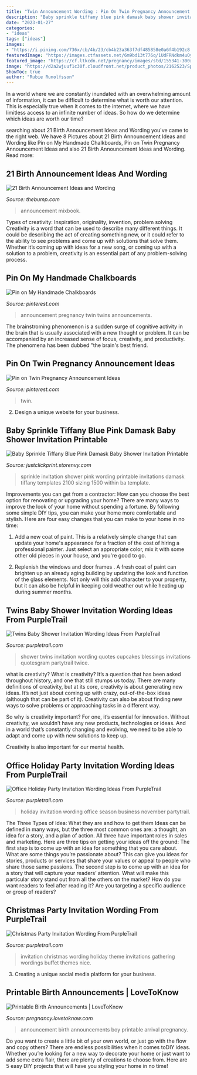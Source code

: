 ```yaml
---
title: "Twin Announcement Wording : Pin On Twin Pregnancy Announcement Ideas"
description: "Baby sprinkle tiffany blue pink damask baby shower invitation printable"
date: "2023-01-27"
categories:
- "ideas"
tags: ["ideas"]
images:
- "https://i.pinimg.com/736x/cb/4b/23/cb4b23a363f7df485858e0a6f4b192c8.jpg"
featuredImage: "https://images.ctfassets.net/6m9bd13t776q/1UdFRNdkm4uOyYG6EO260I/1d13198080581d2318541f023fc0a970/04-best-birth-announcement-cards-mixbook-blue-dots-750x900.jpg?q=75"
featured_image: "https://cf.ltkcdn.net/pregnancy/images/std/155341-300x232-boy-announcement-2-thumb.jpg"
image: "https://d2a2wjuuf1c30f.cloudfront.net/product_photos/2162523/SprinkleElegnaceDamaskTiffanyPink_original.jpg"
ShowToc: true
author: "Rubie Runolfsson"
---
```



In a world where we are constantly inundated with an overwhelming amount of information, it can be difficult to determine what is worth our attention. This is especially true when it comes to the internet, where we have limitless access to an infinite number of ideas. So how do we determine which ideas are worth our time?

	

		
searching about 21 Birth Announcement Ideas and Wording you've came to the right web. We have 8 Pictures about 21 Birth Announcement Ideas and Wording like Pin on My Handmade Chalkboards, Pin on Twin Pregnancy Announcement Ideas and also 21 Birth Announcement Ideas and Wording. Read more:
		
    
## 21 Birth Announcement Ideas And Wording

<img loading=lazy src="https://images.ctfassets.net/6m9bd13t776q/1UdFRNdkm4uOyYG6EO260I/1d13198080581d2318541f023fc0a970/04-best-birth-announcement-cards-mixbook-blue-dots-750x900.jpg?q=75" onerror="this.onerror=null;this.src='https://tse1.mm.bing.net/th?id=OIP.Cw9j-PnYRdGDKbYIxi0LTAHaI4&amp;pid=15.1';" alt="21 Birth Announcement Ideas and Wording">

_Source: thebump.com_

>announcement mixbook. 

	

Types of creativity: Inspiration, originality, invention, problem solving
Creativity is a word that can be used to describe many different things. It could be describing the act of creating something new, or it could refer to the ability to see problems and come up with solutions that solve them. Whether it’s coming up with ideas for a new song, or coming up with a solution to a problem, creativity is an essential part of any problem-solving process.

    
## Pin On My Handmade Chalkboards

<img loading=lazy src="https://i.pinimg.com/736x/19/55/2d/19552d6b678ff0319495097bafcc86a0--twins-announcement-pregnancy-announcements.jpg" onerror="this.onerror=null;this.src='https://tse3.mm.bing.net/th?id=OIP.QZPWzA5Hb0Fxy8tbzBbXQgHaLt&amp;pid=15.1';" alt="Pin on My Handmade Chalkboards">

_Source: pinterest.com_

>announcement pregnancy twin twins announcements. 

	

The brainstroming phenomenon is a sudden surge of cognitive activity in the brain that is usually associated with a new thought or problem. It can be accompanied by an increased sense of focus, creativity, and productivity. The phenomena has been dubbed "the brain's best friend.

    
## Pin On Twin Pregnancy Announcement Ideas

<img loading=lazy src="https://i.pinimg.com/736x/cb/4b/23/cb4b23a363f7df485858e0a6f4b192c8.jpg" onerror="this.onerror=null;this.src='https://tse1.mm.bing.net/th?id=OIP.SOM1jI2Z3r3Ch7uAGXviSQHaLG&amp;pid=15.1';" alt="Pin on Twin Pregnancy Announcement Ideas">

_Source: pinterest.com_

>twin. 

	

2. Design a unique website for your business.

    
## Baby Sprinkle Tiffany Blue Pink Damask Baby Shower Invitation Printable

<img loading=lazy src="https://d2a2wjuuf1c30f.cloudfront.net/product_photos/2162523/SprinkleElegnaceDamaskTiffanyPink_original.jpg" onerror="this.onerror=null;this.src='https://tse1.mm.bing.net/th?id=OIP.qDBBvEwtSYoEjqv7FHKL7gHaKX&amp;pid=15.1';" alt="Baby Sprinkle Tiffany Blue Pink Damask Baby Shower Invitation Printable">

_Source: justclickprint.storenvy.com_

>sprinkle invitation shower pink wording printable invitations damask tiffany templates 2100 sizing 1500 within ba template. 

	

Improvements you can get from a contractor: How can you choose the best option for renovating or upgrading your home?
There are many ways to improve the look of your home without spending a fortune. By following some simple DIY tips, you can make your home more comfortable and stylish. Here are four easy changes that you can make to your home in no time:
1. Add a new coat of paint. This is a relatively simple change that can update your home's appearance for a fraction of the cost of hiring a professional painter. Just select an appropriate color, mix it with some other old pieces in your house, and you're good to go.

2. Replenish the windows and door frames . A fresh coat of paint can brighten up an already aging building by updating the look and function of the glass elements. Not only will this add character to your property, but it can also be helpful in keeping cold weather out while heating up during summer months.


    
## Twins Baby Shower Invitation Wording Ideas From PurpleTrail

<img loading=lazy src="http://partytrail.s3.amazonaws.com/partytrail/wp-content/uploads/2012/11/Two-Cupcakes-Twins-Baby-Shower-Invitation.jpg" onerror="this.onerror=null;this.src='https://tse3.mm.bing.net/th?id=OIP.ndm18UCXOYg9uOA8p2aZ3gHaFX&amp;pid=15.1';" alt="Twins Baby Shower Invitation Wording Ideas From PurpleTrail">

_Source: purpletrail.com_

>shower twins invitation wording quotes cupcakes blessings invitations quotesgram partytrail twice. 

	

what is creativity?
What is creativity? It’s a question that has been asked throughout history, and one that still stumps us today. There are many definitions of creativity, but at its core, creativity is about generating new ideas.
It’s not just about coming up with crazy, out-of-the-box ideas (although that can be part of it). Creativity can also be about finding new ways to solve problems or approaching tasks in a different way.

So why is creativity important? For one, it’s essential for innovation. Without creativity, we wouldn’t have any new products, technologies or ideas. And in a world that’s constantly changing and evolving, we need to be able to adapt and come up with new solutions to keep up.

Creativity is also important for our mental health.

    
## Office Holiday Party Invitation Wording Ideas From PurpleTrail

<img loading=lazy src="http://partytrail.s3.amazonaws.com/partytrail/wp-content/uploads/2016/11/beautiful-red-business-holiday-party-invitation_11363_1_large_rounded.jpg" onerror="this.onerror=null;this.src='https://tse1.mm.bing.net/th?id=OIP.tpymD1o83U190crMAGocZAHaDS&amp;pid=15.1';" alt="Office Holiday Party Invitation Wording Ideas From PurpleTrail">

_Source: purpletrail.com_

>holiday invitation wording office season business november partytrail. 

	

The Three Types of Idea: What they are and how to get them
Ideas can be defined in many ways, but the three most common ones are: a thought, an idea for a story, and a plan of action. All three have important roles in sales and marketing. Here are three tips on getting your ideas off the ground: 
The first step is to come up with an idea for something that you care about. What are some things you’re passionate about? This can give you ideas for stories, products or services that share your values or appeal to people who share those same passions. 
The second step is to come up with an idea for a story that will capture your readers’ attention. What will make this particular story stand out from all the others on the market? How do you want readers to feel after reading it? Are you targeting a specific audience or group of readers?

    
## Christmas Party Invitation Wording From PurpleTrail

<img loading=lazy src="http://partytrail.s3.amazonaws.com/partytrail/wp-content/uploads/2016/11/holiday-sweets-bar-party-invitation_5997_1_large_rounded.jpg" onerror="this.onerror=null;this.src='https://tse1.mm.bing.net/th?id=OIP.uUI1aQKW4ZKpQfC-De_7mwHaFW&amp;pid=15.1';" alt="Christmas Party Invitation Wording From PurpleTrail">

_Source: purpletrail.com_

>invitation christmas wording holiday theme invitations gathering wordings buffet themes nice. 

	

3. Creating a unique social media platform for your business.

    
## Printable Birth Announcements | LoveToKnow

<img loading=lazy src="https://cf.ltkcdn.net/pregnancy/images/std/155341-300x232-boy-announcement-2-thumb.jpg" onerror="this.onerror=null;this.src='https://tse1.mm.bing.net/th?id=OIP.CPIWwXUqUxtwckNh6i5RBwAAAA&amp;pid=15.1';" alt="Printable Birth Announcements | LoveToKnow">

_Source: pregnancy.lovetoknow.com_

>announcement birth announcements boy printable arrival pregnancy. 

	

Do you want to create a little bit of your own world, or just go with the flow and copy others? There are endless possibilities when it comes toDIY ideas. Whether you’re looking for a new way to decorate your home or just want to add some extra flair, there are plenty of creations to choose from. Here are 5 easy DIY projects that will have you styling your home in no time!

